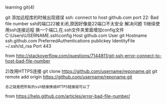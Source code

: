 learning git(4)

git 添加远程库的时候出现错误
ssh: connect to host github.com port 22: Bad file number
ssh的端口22被关闭,原因好像是22端口不太安全
解决问题
1)继续使用ssh连接远程 换一个端口,在.ssh文件夹里面增加config文件
    C:\Users\USERNAME\.ssh\config
       Host github.com
        User git
        Hostname ssh.github.com
        PreferredAuthentications publickey
        IdentityFile ~/.ssh/id_rsa
        Port 443

 from http://stackoverflow.com/questions/7144811/git-ssh-error-connect-to-host-bad-file-number

2)改用HTTPS连接
    git clone https://github.com/username/reponame.git
    git remote add origin https://github.com/username/reponame.git

    总之就是把所有的ssh链接换成HTTPS链接就可以了

 from https://help.github.com/articles/error-bad-file-number/

